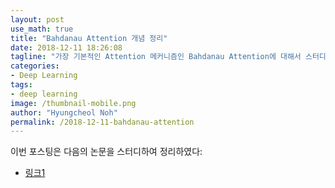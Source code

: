 ```yaml
---
layout: post
use_math: true
title: "Bahdanau Attention 개념 정리"
date: 2018-12-11 18:26:08
tagline: "가장 기본적인 Attention 메커니즘인 Bahdanau Attention에 대해서 스터디하여 정리"
categories:
- Deep Learning
tags:
- deep learning
image: /thumbnail-mobile.png
author: "Hyungcheol Noh"
permalink: /2018-12-11-bahdanau-attention
---
```


이번 포스팅은 다음의 논문을 스터디하여 정리하였다:
- [링크1](https://arxiv.org/abs/1409.0473)
